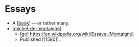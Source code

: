 # Essays

- A [[book]] -- or rather many.
- [[michel-de-montaigne]]
  - [[go]] https://en.wikipedia.org/wiki/Essays_(Montaigne)
  - Published [[1580]].


[//begin]: # "Autogenerated link references for markdown compatibility"
[book]: book "Book"
[michel-de-montaigne]: michel-de-montaigne "Michel De Montaigne"
[go]: go "Go"
[//end]: # "Autogenerated link references"